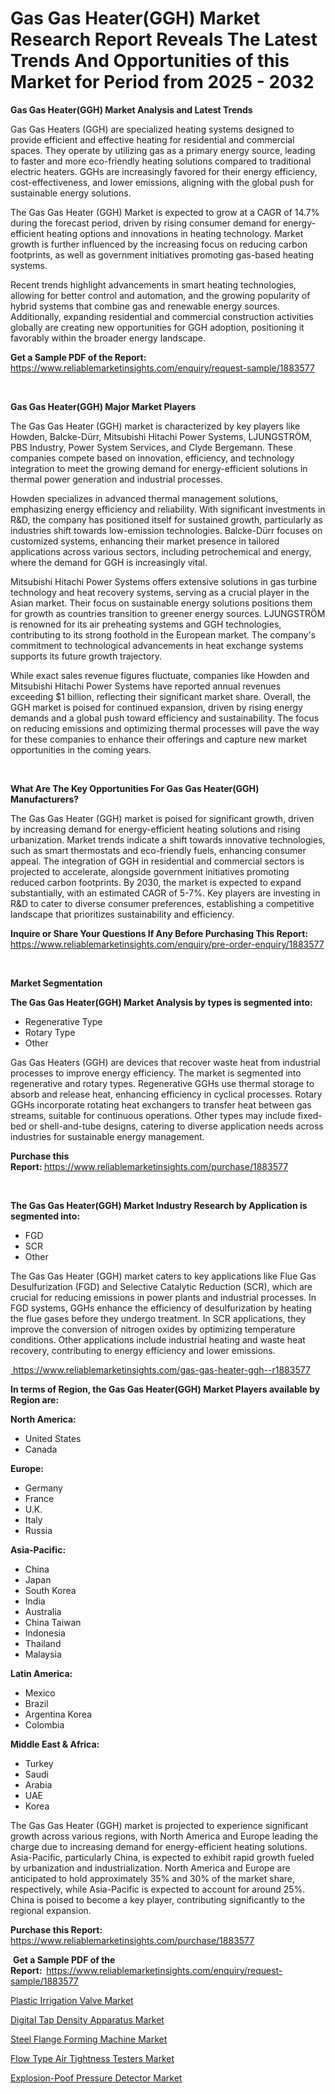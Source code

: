<p><h1>Gas Gas Heater(GGH) Market Research Report Reveals The Latest Trends And Opportunities of this Market for Period from 2025 - 2032</h1></p><p><strong>Gas Gas Heater(GGH) Market Analysis and Latest Trends</strong></p>
<p><p>Gas Gas Heaters (GGH) are specialized heating systems designed to provide efficient and effective heating for residential and commercial spaces. They operate by utilizing gas as a primary energy source, leading to faster and more eco-friendly heating solutions compared to traditional electric heaters. GGHs are increasingly favored for their energy efficiency, cost-effectiveness, and lower emissions, aligning with the global push for sustainable energy solutions.</p><p>The Gas Gas Heater (GGH) Market is expected to grow at a CAGR of 14.7% during the forecast period, driven by rising consumer demand for energy-efficient heating options and innovations in heating technology. Market growth is further influenced by the increasing focus on reducing carbon footprints, as well as government initiatives promoting gas-based heating systems. </p><p>Recent trends highlight advancements in smart heating technologies, allowing for better control and automation, and the growing popularity of hybrid systems that combine gas and renewable energy sources. Additionally, expanding residential and commercial construction activities globally are creating new opportunities for GGH adoption, positioning it favorably within the broader energy landscape.</p></p>
<p><strong>Get a Sample PDF of the Report:&nbsp;</strong> <a href="https://www.reliablemarketinsights.com/enquiry/request-sample/1883577?utm_campaign=2185&utm_medium=2&utm_source=Github&utm_content=ia&utm_term=01032025&utm_id=gas-gas-heaterggh">https://www.reliablemarketinsights.com/enquiry/request-sample/1883577</a></p>
<p>&nbsp;</p>
<p><strong>Gas Gas Heater(GGH) Major Market Players</strong></p>
<p><p>The Gas Gas Heater (GGH) market is characterized by key players like Howden, Balcke-Dürr, Mitsubishi Hitachi Power Systems, LJUNGSTRÖM, PBS Industry, Power System Services, and Clyde Bergemann. These companies compete based on innovation, efficiency, and technology integration to meet the growing demand for energy-efficient solutions in thermal power generation and industrial processes.</p><p>Howden specializes in advanced thermal management solutions, emphasizing energy efficiency and reliability. With significant investments in R&D, the company has positioned itself for sustained growth, particularly as industries shift towards low-emission technologies. Balcke-Dürr focuses on customized systems, enhancing their market presence in tailored applications across various sectors, including petrochemical and energy, where the demand for GGH is increasingly vital.</p><p>Mitsubishi Hitachi Power Systems offers extensive solutions in gas turbine technology and heat recovery systems, serving as a crucial player in the Asian market. Their focus on sustainable energy solutions positions them for growth as countries transition to greener energy sources. LJUNGSTRÖM is renowned for its air preheating systems and GGH technologies, contributing to its strong foothold in the European market. The company's commitment to technological advancements in heat exchange systems supports its future growth trajectory.</p><p>While exact sales revenue figures fluctuate, companies like Howden and Mitsubishi Hitachi Power Systems have reported annual revenues exceeding $1 billion, reflecting their significant market share. Overall, the GGH market is poised for continued expansion, driven by rising energy demands and a global push toward efficiency and sustainability. The focus on reducing emissions and optimizing thermal processes will pave the way for these companies to enhance their offerings and capture new market opportunities in the coming years.</p></p>
<p>&nbsp;</p>
<p><strong>What Are The Key Opportunities For Gas Gas Heater(GGH) Manufacturers?</strong></p>
<p><p>The Gas Gas Heater (GGH) market is poised for significant growth, driven by increasing demand for energy-efficient heating solutions and rising urbanization. Market trends indicate a shift towards innovative technologies, such as smart thermostats and eco-friendly fuels, enhancing consumer appeal. The integration of GGH in residential and commercial sectors is projected to accelerate, alongside government initiatives promoting reduced carbon footprints. By 2030, the market is expected to expand substantially, with an estimated CAGR of 5-7%. Key players are investing in R&D to cater to diverse consumer preferences, establishing a competitive landscape that prioritizes sustainability and efficiency.</p></p>
<p><strong>Inquire or Share Your Questions If Any Before Purchasing This Report:</strong> <a href="https://www.reliablemarketinsights.com/enquiry/pre-order-enquiry/1883577?utm_campaign=2185&utm_medium=2&utm_source=Github&utm_content=ia&utm_term=01032025&utm_id=gas-gas-heaterggh">https://www.reliablemarketinsights.com/enquiry/pre-order-enquiry/1883577</a></p>
<p>&nbsp;</p>
<p><strong>Market Segmentation</strong></p>
<p><strong>The Gas Gas Heater(GGH) Market Analysis by types is segmented into:</strong></p>
<p><ul><li>Regenerative Type</li><li>Rotary Type</li><li>Other</li></ul></p>
<p><p>Gas Gas Heaters (GGH) are devices that recover waste heat from industrial processes to improve energy efficiency. The market is segmented into regenerative and rotary types. Regenerative GGHs use thermal storage to absorb and release heat, enhancing efficiency in cyclical processes. Rotary GGHs incorporate rotating heat exchangers to transfer heat between gas streams, suitable for continuous operations. Other types may include fixed-bed or shell-and-tube designs, catering to diverse application needs across industries for sustainable energy management.</p></p>
<p><strong>Purchase this Report:&nbsp;</strong><a href="https://www.reliablemarketinsights.com/purchase/1883577?utm_campaign=2185&utm_medium=2&utm_source=Github&utm_content=ia&utm_term=01032025&utm_id=gas-gas-heaterggh">https://www.reliablemarketinsights.com/purchase/1883577</a></p>
<p>&nbsp;</p>
<p><strong>The Gas Gas Heater(GGH) Market Industry Research by Application is segmented into:</strong></p>
<p><ul><li>FGD</li><li>SCR</li><li>Other</li></ul></p>
<p><p>The Gas Gas Heater (GGH) market caters to key applications like Flue Gas Desulfurization (FGD) and Selective Catalytic Reduction (SCR), which are crucial for reducing emissions in power plants and industrial processes. In FGD systems, GGHs enhance the efficiency of desulfurization by heating the flue gases before they undergo treatment. In SCR applications, they improve the conversion of nitrogen oxides by optimizing temperature conditions. Other applications include industrial heating and waste heat recovery, contributing to energy efficiency and lower emissions.</p></p>
<p><a href="https://www.reliablemarketinsights.com/gas-gas-heater-ggh--r1883577?utm_campaign=2185&utm_medium=2&utm_source=Github&utm_content=ia&utm_term=01032025&utm_id=gas-gas-heaterggh">&nbsp;https://www.reliablemarketinsights.com/gas-gas-heater-ggh--r1883577</a></p>
<p><strong>In terms of Region, the Gas Gas Heater(GGH) Market Players available by Region are:</strong></p>
<p>
    <p> <strong> North America: </strong>
        <ul>
            <li>United States</li>
            <li>Canada</li>
        </ul>
        </p> 
    <p> <strong> Europe: </strong>
        <ul>
            <li>Germany</li>
            <li>France</li>
            <li>U.K.</li>
            <li>Italy</li>
            <li>Russia</li>
        </ul>
        </p> 
    <p> <strong> Asia-Pacific: </strong>
        <ul>
            <li>China</li>
            <li>Japan</li>
            <li>South Korea</li>
            <li>India</li>
            <li>Australia</li>
            <li>China Taiwan</li>
            <li>Indonesia</li>
            <li>Thailand</li>
            <li>Malaysia</li>
        </ul>
        </p> 
    <p> <strong> Latin America: </strong>
        <ul>
            <li>Mexico</li>
            <li>Brazil</li>
            <li>Argentina Korea</li>
            <li>Colombia</li>
        </ul>
        </p> 
    <p> <strong> Middle East & Africa: </strong>
        <ul>
            <li>Turkey</li>
            <li>Saudi</li>
            <li>Arabia</li>
            <li>UAE</li>
            <li>Korea</li>
        </ul>
    </p>
    </p>
<p><p>The Gas Gas Heater (GGH) market is projected to experience significant growth across various regions, with North America and Europe leading the charge due to increasing demand for energy-efficient heating solutions. Asia-Pacific, particularly China, is expected to exhibit rapid growth fueled by urbanization and industrialization. North America and Europe are anticipated to hold approximately 35% and 30% of the market share, respectively, while Asia-Pacific is expected to account for around 25%. China is poised to become a key player, contributing significantly to the regional expansion.</p></p>
<p><strong>Purchase this Report: </strong><a href="https://www.reliablemarketinsights.com/purchase/1883577?utm_campaign=2185&utm_medium=2&utm_source=Github&utm_content=ia&utm_term=01032025&utm_id=gas-gas-heaterggh">https://www.reliablemarketinsights.com/purchase/1883577</a></p>
<p>&nbsp;<strong>Get a Sample PDF of the Report:&nbsp;&nbsp;</strong><a href="https://www.reliablemarketinsights.com/enquiry/request-sample/1883577?utm_campaign=2185&utm_medium=2&utm_source=Github&utm_content=ia&utm_term=01032025&utm_id=gas-gas-heaterggh">https://www.reliablemarketinsights.com/enquiry/request-sample/1883577</a></p>
<p><strong></strong></p>
<p><p><a href="https://github.com/tineamonaya/Market-Research-Report-List-1/blob/main/plastic-irrigation-valve-market.md?utm_campaign=2185&utm_medium=2&utm_source=Github&utm_content=ia&utm_term=01032025&utm_id=gas-gas-heaterggh">Plastic Irrigation Valve Market</a></p><p><a href="https://github.com/lecaneidreks/Market-Research-Report-List-1/blob/main/digital-tap-density-apparatus-market.md?utm_campaign=2185&utm_medium=2&utm_source=Github&utm_content=ia&utm_term=01032025&utm_id=gas-gas-heaterggh">Digital Tap Density Apparatus Market</a></p><p><a href="https://github.com/koopalujale2/Market-Research-Report-List-1/blob/main/steel-flange-forming-machine-market.md?utm_campaign=2185&utm_medium=2&utm_source=Github&utm_content=ia&utm_term=01032025&utm_id=gas-gas-heaterggh">Steel Flange Forming Machine Market</a></p><p><a href="https://github.com/dukawashviro/Market-Research-Report-List-1/blob/main/flow-type-air-tightness-testers-market.md?utm_campaign=2185&utm_medium=2&utm_source=Github&utm_content=ia&utm_term=01032025&utm_id=gas-gas-heaterggh">Flow Type Air Tightness Testers Market</a></p><p><a href="https://github.com/molayrabeta/Market-Research-Report-List-1/blob/main/explosion-poof-pressure-detector-market.md?utm_campaign=2185&utm_medium=2&utm_source=Github&utm_content=ia&utm_term=01032025&utm_id=gas-gas-heaterggh">Explosion-Poof Pressure Detector Market</a></p></p>